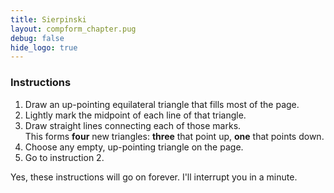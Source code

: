 ```yaml
---
title: Sierpinski
layout: compform_chapter.pug
debug: false
hide_logo: true
---
```





### Instructions


1. Draw an up-pointing equilateral triangle that fills most of the page.
2. Lightly mark the midpoint of each line of that triangle.
3. Draw straight lines connecting each of those marks.<br/>
   This forms **four** new triangles: **three** that point up, **one** that points down.
4. Choose any empty, up-pointing triangle on the page.
5. Go to instruction 2.


Yes, these instructions will go on forever. I'll interrupt you in a minute.

